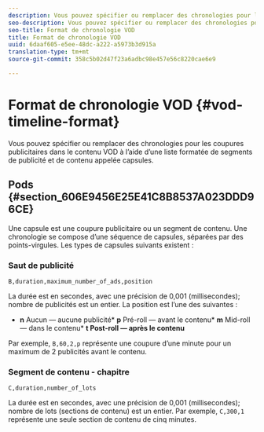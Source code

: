 ```yaml
---
description: Vous pouvez spécifier ou remplacer des chronologies pour les coupures publicitaires dans le contenu VOD à l’aide d’une liste formatée de segments de publicité et de contenu appelée capsules.
seo-description: Vous pouvez spécifier ou remplacer des chronologies pour les coupures publicitaires dans le contenu VOD à l’aide d’une liste formatée de segments de publicité et de contenu appelée capsules.
seo-title: Format de chronologie VOD
title: Format de chronologie VOD
uuid: 6daaf605-e5ee-48dc-a222-a5973b3d915a
translation-type: tm+mt
source-git-commit: 358c5b02d47f23a6adbc98e457e56c8220cae6e9

---
```



# Format de chronologie VOD {#vod-timeline-format}

Vous pouvez spécifier ou remplacer des chronologies pour les coupures publicitaires dans le contenu VOD à l’aide d’une liste formatée de segments de publicité et de contenu appelée capsules.

## Pods {#section_606E9456E25E41C8B8537A023DDD96CE}

Une capsule est une coupure publicitaire ou un segment de contenu. Une chronologie se compose d’une séquence de capsules, séparées par des points-virgules. Les types de capsules suivants existent :

### Saut de publicité

```
B,duration,maximum_number_of_ads,position
```

La durée est en secondes, avec une précision de 0,001 (millisecondes); nombre de publicités est un entier. La position est l’une des suivantes :
* **n** Aucun — aucune publicité* **p** Pré-roll — avant le contenu* **m** Mid-roll — dans le contenu* **t Post-roll — après le contenu**

Par exemple, `B,60,2,p` représente une coupure d’une minute pour un maximum de 2 publicités avant le contenu.

### Segment de contenu - chapitre

```
C,duration,number_of_lots
```

La durée est en secondes, avec une précision de 0,001 (millisecondes); nombre de lots (sections de contenu) est un entier. Par exemple, `C,300,1` représente une seule section de contenu de cinq minutes.
